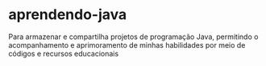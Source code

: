 # aprendendo-java
Para armazenar e compartilha projetos de programação Java, permitindo o acompanhamento e aprimoramento de minhas habilidades por meio de códigos e recursos educacionais
